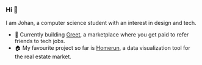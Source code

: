 ### Hi 👋
I am Johan, a computer science student with an interest in design and tech. 
- 🚀 Currently building [Greet](https://github.com/johan-akerman/Greet), a marketplace where you get paid to refer friends to tech jobs. 
- 🏠 My favourite project so far is [Homerun](https://github.com/johan-akerman/homerun), a data visualization tool for the real estate market.
